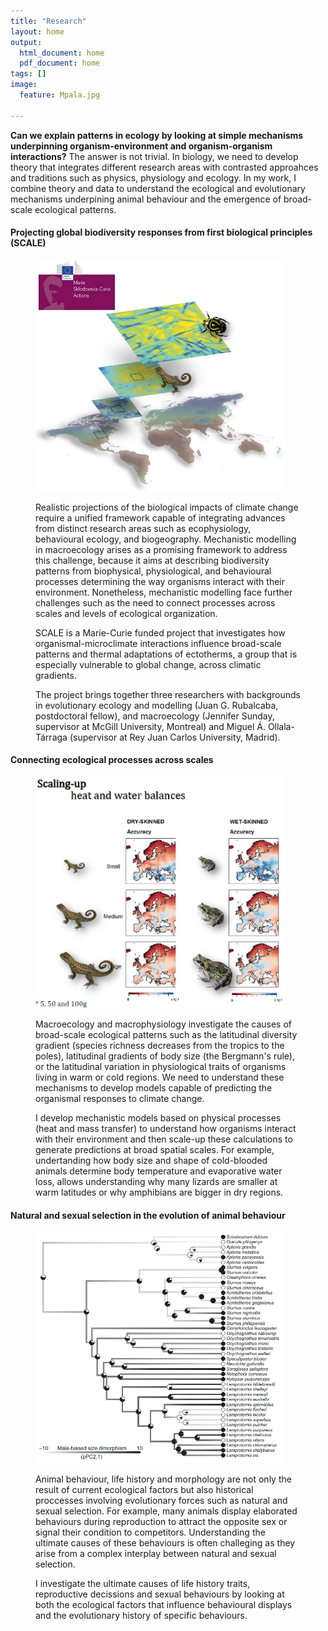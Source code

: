 ```yaml
---
title: "Research"
layout: home
output:
  html_document: home
  pdf_document: home
tags: []
image:
  feature: Mpala.jpg

---
```


**Can we explain patterns in ecology by looking at simple mechanisms underpinning organism-environment and organism-organism interactions?** The answer is not trivial. In biology, we need to develop theory that integrates different research areas with contrasted approahces and traditions such as physics, physiology and ecology. In my work, I combine theory and data to understand the ecological and evolutionary mechanisms underpining animal behaviour and the emergence of broad-scale ecological patterns.


<h4> Projecting global biodiversity responses from first biological principles (SCALE) </h4>

<figure class = "half">
<img src="/images/SCALE.jpg" height="370px" width="400px"> 

<p>Realistic projections of the biological impacts of climate change require a unified framework capable of integrating advances from distinct research areas such as ecophysiology, behavioural ecology, and biogeography. Mechanistic modelling in macroecology arises as a promising framework to address this challenge, because it aims at describing biodiversity patterns from biophysical, physiological, and behavioural processes determining the way organisms interact with their environment. Nonetheless, mechanistic modelling face further challenges such as the need to connect processes across scales and levels of ecological organization.</p>
<p>SCALE is a Marie-Curie funded project that investigates how organismal-microclimate interactions influence broad-scale patterns and thermal adaptations of ectotherms, a group that is especially vulnerable to global change, across climatic gradients.</p>
<p>The project brings together three researchers with backgrounds in evolutionary ecology and modelling (Juan G. Rubalcaba, postdoctoral fellow), and macroecology (Jennifer Sunday, supervisor at McGill University, Montreal) and Miguel Á. Ollala-Tárraga (supervisor at Rey Juan Carlos University, Madrid).</p>

</figure>

<h4> Connecting ecological processes across scales </h4>

<figure class = "half">
<img src="/images/maps.jpg" height="370px" width="400px"> 

<p> 
  
</p>

<p> Macroecology and macrophysiology investigate the causes of broad-scale ecological patterns such as the latitudinal diversity gradient (species richness decreases from the tropics to the poles), latitudinal gradients of body size (the Bergmann's rule), or the latitudinal variation in physiological traits of organisms living in warm or cold regions. We need to understand these mechanisms 
to develop models capable of predicting the organismal responses to climate change.</p>

<p>I develop mechanistic models based on physical processes (heat and mass transfer) to understand how organisms interact with their   environment and then scale-up these calculations to generate predictions at broad spatial scales. For example, undertanding how body size and shape of cold-blooded animals determine body temperature and evaporative water loss, allows understanding why many lizards are smaller at warm latitudes or why amphibians are bigger in dry regions.</p>

</figure>

<h4> Natural and sexual selection in the evolution of animal behaviour </h4>

<figure class = "half">
<img src="/images/tree.jpg" height="370px" width="400px"> 

<p>Animal behaviour, life history and morphology are not only the result of current ecological factors but also historical proccesses involving evolutionary forces such as natural and sexual selection. For example, many animals display elaborated behaviours during reproduction to attract the opposite sex or signal their condition to competitors. Understanding the ultimate causes of these behaviours is often challeging as they arise from a complex interplay between natural and sexual selection. </p>

<p> I investigate the ultimate causes of life history traits, reproductive decissions and sexual behaviours by looking at both the ecological factors that influence behavioural displays and the evolutionary history of specific behaviours.</p>

</figure>

